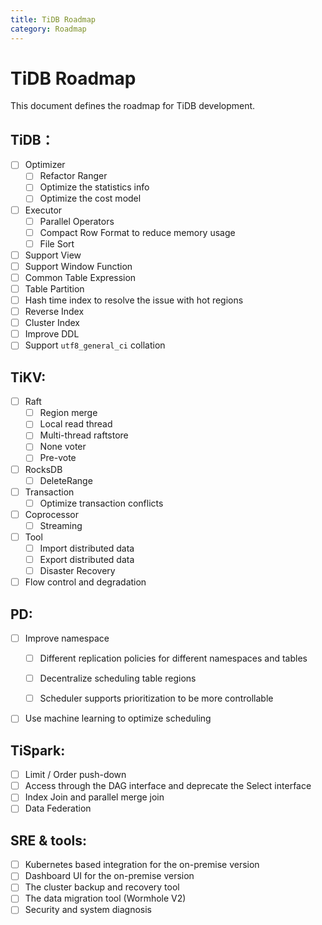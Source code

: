 ```yaml
---
title: TiDB Roadmap
category: Roadmap
---
```


# TiDB Roadmap

This document defines the roadmap for TiDB development.

## TiDB：
- [ ] Optimizer
  - [ ] Refactor Ranger
  - [ ] Optimize the statistics info 
  - [ ] Optimize the cost model
- [ ] Executor
  - [ ] Parallel Operators
  - [ ] Compact Row Format to reduce memory usage
  - [ ] File Sort
- [ ] Support View
- [ ] Support Window Function
- [ ] Common Table Expression
- [ ] Table Partition
- [ ] Hash time index to resolve the issue with hot regions
- [ ] Reverse Index
- [ ] Cluster Index
- [ ] Improve DDL
- [ ] Support `utf8_general_ci` collation

## TiKV:

- [ ] Raft
  - [ ] Region merge
  - [ ] Local read thread
  - [ ] Multi-thread raftstore
  - [ ] None voter
  - [ ] Pre-vote
- [ ] RocksDB
  - [ ] DeleteRange
- [ ] Transaction
  - [ ] Optimize transaction conflicts
- [ ] Coprocessor
  - [ ] Streaming
- [ ] Tool
  - [ ] Import distributed data
  - [ ] Export distributed data
  - [ ] Disaster Recovery
- [ ] Flow control and degradation

## PD:
- [ ] Improve namespace 
  - [ ] Different replication policies for different namespaces and tables

  - [ ] Decentralize scheduling table regions
  - [ ] Scheduler supports prioritization to be more controllable 

- [ ] Use machine learning to optimize scheduling

## TiSpark:

- [ ] Limit / Order push-down
- [ ] Access through the DAG interface and deprecate the Select interface
- [ ] Index Join and parallel merge join
- [ ] Data Federation

## SRE & tools:

- [ ] Kubernetes based integration for the on-premise version 
- [ ] Dashboard UI for the on-premise version
- [ ] The cluster backup and recovery tool
- [ ] The data migration tool (Wormhole V2)
- [ ] Security and system diagnosis
